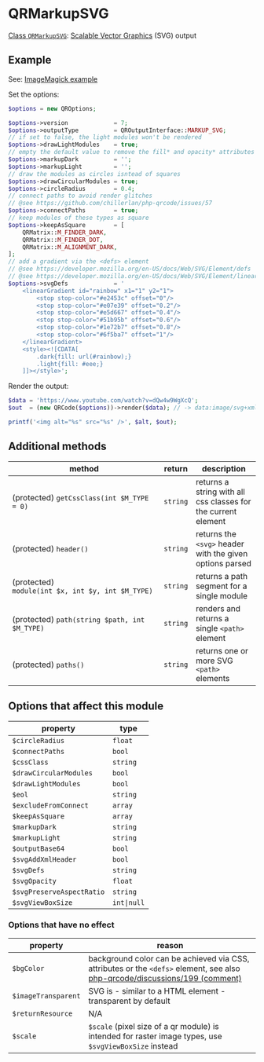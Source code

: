 # QRMarkupSVG

[Class `QRMarkupSVG`](https://github.com/chillerlan/php-qrcode/blob/main/src/Output/QRMarkupSVG.php): [Scalable Vector Graphics](https://developer.mozilla.org/en-US/docs/Glossary/SVG) (SVG) output

## Example

See: [ImageMagick example](https://github.com/chillerlan/php-qrcode/blob/main/examples/imagick.php)

Set the options:

```php
$options = new QROptions;

$options->version             = 7;
$options->outputType          = QROutputInterface::MARKUP_SVG;
// if set to false, the light modules won't be rendered
$options->drawLightModules    = true;
// empty the default value to remove the fill* and opacity* attributes from the <path> elements
$options->markupDark          = '';
$options->markupLight         = '';
// draw the modules as circles isntead of squares
$options->drawCircularModules = true;
$options->circleRadius        = 0.4;
// connect paths to avoid render glitches
// @see https://github.com/chillerlan/php-qrcode/issues/57
$options->connectPaths        = true;
// keep modules of these types as square
$options->keepAsSquare        = [
	QRMatrix::M_FINDER_DARK,
	QRMatrix::M_FINDER_DOT,
	QRMatrix::M_ALIGNMENT_DARK,
];
// add a gradient via the <defs> element
// @see https://developer.mozilla.org/en-US/docs/Web/SVG/Element/defs
// @see https://developer.mozilla.org/en-US/docs/Web/SVG/Element/linearGradient
$options->svgDefs             = '
	<linearGradient id="rainbow" x1="1" y2="1">
		<stop stop-color="#e2453c" offset="0"/>
		<stop stop-color="#e07e39" offset="0.2"/>
		<stop stop-color="#e5d667" offset="0.4"/>
		<stop stop-color="#51b95b" offset="0.6"/>
		<stop stop-color="#1e72b7" offset="0.8"/>
		<stop stop-color="#6f5ba7" offset="1"/>
	</linearGradient>
	<style><![CDATA[
		.dark{fill: url(#rainbow);}
		.light{fill: #eee;}
	]]></style>';
```


Render the output:

```php
$data = 'https://www.youtube.com/watch?v=dQw4w9WgXcQ';
$out  = (new QRCode($options))->render($data); // -> data:image/svg+xml;base64,PD94bWwgdmVyc2...

printf('<img alt="%s" src="%s" />', $alt, $out);
```


## Additional methods

| method                                            | return   | description                                                   |
|---------------------------------------------------|----------|---------------------------------------------------------------|
| (protected) `getCssClass(int $M_TYPE = 0)`        | `string` | returns a string with all css classes for the current element |
| (protected) `header()`                            | `string` | returns the `<svg>` header with the given options parsed      |
| (protected) `module(int $x, int $y, int $M_TYPE)` | `string` | returns a path segment for a single module                    |
| (protected) `path(string $path, int $M_TYPE)`     | `string` | renders and returns a single `<path>` element                 |
| (protected) `paths()`                             | `string` | returns one or more SVG `<path>` elements                     |


## Options that affect this module

| property                  | type           |
|---------------------------|----------------|
| `$circleRadius`           | `float`        |
| `$connectPaths`           | `bool`         |
| `$cssClass`               | `string`       |
| `$drawCircularModules`    | `bool`         |
| `$drawLightModules`       | `bool`         |
| `$eol`                    | `string`       |
| `$excludeFromConnect`     | `array`        |
| `$keepAsSquare`           | `array`        |
| `$markupDark`             | `string`       |
| `$markupLight`            | `string`       |
| `$outputBase64`           | `bool`         |
| `$svgAddXmlHeader`        | `bool`         |
| `$svgDefs`                | `string`       |
| `$svgOpacity`             | `float`        |
| `$svgPreserveAspectRatio` | `string`       |
| `$svgViewBoxSize`         | `int\|null`    |


### Options that have no effect

| property            | reason                                                                                                                                                                                                            |
|---------------------|-------------------------------------------------------------------------------------------------------------------------------------------------------------------------------------------------------------------|
| `$bgColor`          | background color can be achieved via CSS, attributes or the `<defs>` element, see also [php-qrcode/discussions/199 (comment)](https://github.com/chillerlan/php-qrcode/discussions/199#discussioncomment-5747471) |
| `$imageTransparent` | SVG is - similar to a HTML element - transparent by default                                                                                                                                                       |
| `$returnResource`   | N/A                                                                                                                                                                                                               |
| `$scale`            | `$scale` (pixel size of a qr module) is intended for raster image types, use `$svgViewBoxSize` instead                                                                                                            |
